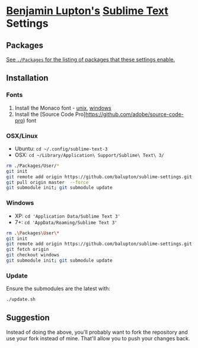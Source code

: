 # [Benjamin Lupton's](http://balupton.com) [Sublime Text](http://www.sublimetext.com) Settings

## Packages

[See `./Packages` for the listing of packages that these settings enable.](https://github.com/balupton/sublime-settings/tree/master/Packages)

## Installation

### Fonts

1. Install the Monaco font - [unix](https://github.com/cstrap/monaco-font), [windows](https://github.com/cstrap/monaco-font)
1. Install the [Source Code Pro]https://github.com/adobe/source-code-pro) font


### OSX/Linux

- Ubuntu: `cd ~/.config/sublime-text-3`
- OSX: `cd ~/Library/Application\ Support/Sublime\ Text\ 3/`

``` bash
rm ./Packages/User/*
git init
git remote add origin https://github.com/balupton/sublime-settings.git
git pull origin master  --force
git submodule init; git submodule update
```

### Windows

- XP: `cd 'Application Data/Sublime Text 3'`
- 7+: `cd 'AppData/Roaming/Sublime Text 3'`

``` bash
rm .\Packages\User\*
git init
git remote add origin https://github.com/balupton/sublime-settings.git
git fetch origin
git checkout windows
git submodule init; git submodule update
```

### Update

Ensure the submodules are the latest with:

``` bash
./update.sh
```


## Suggestion

Instead of doing the above, you'll probably want to fork the repository and use your fork instead of mine. That'll allow you to push your changes back.
